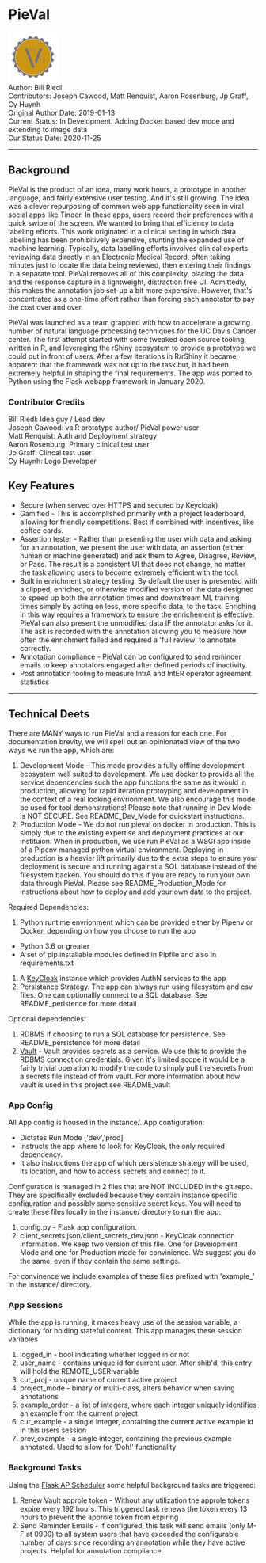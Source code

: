# PieVal
![pieval logo](app/static/images/pieVal_Logo_medium.png)  
Author: Bill Riedl  
Contributors: Joseph Cawood, Matt Renquist, Aaron Rosenburg, Jp Graff, Cy Huynh  
Original Author Date: 2019-01-13   
Current Status: In Development.  Adding Docker based dev mode and extending to image data  
Cur Status Date: 2020-11-25

---

## Background
PieVal is the product of an idea, many work hours, a prototype in another language, and fairly extensive user testing.  And it's still growing.  The idea was a clever repurposing of common web app functionality seen in viral social apps like Tinder.  In these apps, users record their preferences with a quick swipe of the screen.  We wanted to bring that efficiency to data labeling efforts.  This work originated in a clinical setting in which data labelling has been prohibitively expensive, stunting the expanded use of machine learning.  Typically, data labelling efforts involves clinical experts reviewing data directly in an Electronic Medical Record, often taking minutes just to locate the data being reviewed, then entering their findings in a separate tool.  PieVal removes all of this complexity, placing the data and the response capture in a lightweight, distraction free UI.  Admittedly, this makes the annotation job set-up a bit more expensive.  However, that's concentrated as a one-time effort rather than forcing each annotator to pay the cost over and over.

PieVal was launched as a team grappled with how to accelerate a growing number of natural language processing techniques for the UC Davis Cancer center.  The first attempt started with some tweaked open source tooling, written in R, and leveraging the rShiny ecosystem to provide a prototype we could put in front of users.  After a few iterations in R/rShiny it became apparent that the framework was not up to the task but, it had been extremely helpful in shaping the final requirements.  The app was ported to Python using the Flask webapp framework in January 2020.

### Contributor Credits
Bill Riedl: Idea guy / Lead dev  
Joseph Cawood: valR prototype author/ PieVal power user  
Matt Renquist: Auth and Deployment strategy  
Aaron Rosenburg: Primary clinical test user  
Jp Graff: Clincal test user  
Cy Huynh: Logo Developer  


## Key Features
- Secure (when served over HTTPS and secured by Keycloak)
- Gamified - This is accomplished primarily with a project leaderboard, allowing for friendly competitions.  Best if combined with incentives, like coffee cards. 
- Assertion tester - Rather than presenting the user with data and asking for an annotation, we present the user with data, an assertion (either human or machine generated) and ask them to Agree, Disagree, Review, or Pass.  The result is a consistent UI that does not change, no matter the task allowing users to become extremely efficient with the tool.
- Built in enrichment strategy testing.  By default the user is presented with a clipped, enriched, or otherwise modified version of the data designed to speed up both the annotation times and downstream ML training times simply by acting on less, more specific data, to the task.  Enriching in this way requires a framework to ensure the enrichement is effective.  PieVal can also present the unmodified data IF the annotator asks for it.  The ask is recorded with the annotation allowing you to measure how often the enrichment failed and required a 'full review' to annotate correctly.
- Annotation compliance - PieVal can be configured to send reminder emails to keep annotators engaged after defined periods of inactivity.
- Post annotation tooling to measure IntrA and IntER operator agreement statistics

---

## Technical Deets
There are MANY ways to run PieVal and a reason for each one.  For documentation brevity, we will spell out an opinionated view of the two ways we run the app, which are:
1. Development Mode - This mode provides a fully offline development ecosystem well suited to development.  We use docker to provide all the service dependencies such the app functions the same as it would in production, allowing for rapid iteration protoyping and development in the context of a real looking envrionment.  We also encourage this mode be used for tool demonstrations!  Please note that running in Dev Mode is NOT SECURE.  See README_Dev_Mode for quickstart instructions.
1. Production Mode - We do not run pieval on docker in production.  This is simply due to the existing expertise and deployment practices at our instituion.  When in production, we use run PieVal as a WSGI app inside of a Pipenv managed python virtual environment.  Deploying in production is a heavier lift primarily due to the extra steps to ensure your deployment is secure and running against a SQL database instead of the filesystem backen.  You should do this if you are ready to run your own data through PieVal.  Please see README_Production_Mode for instructions about how to deploy and add your own data to the project.

Required Dependencies:
1. Python runtime envrionment which can be provided either by Pipenv or Docker, depending on how you choose to run the app
  - Python 3.6 or greater
  - A set of pip installable modules defined in Pipfile and also in requirements.txt
1. A [KeyCloak](https://www.keycloak.org) instance which provides AuthN services to the app
1. Persistance Strategy.  The app can always run using filesystem and csv files.  One can optionallly connect to a SQL database.  See README_peristence for more detail

Optional dependencies:
1. RDBMS if choosing to run a SQL database for persistence.  See README_persistence for more detail
1. [Vault](https://www.vaultproject.io) - Vault provides secrets as a service.  We use this to provide the RDBMS connection credentials.  Given it's limited scope it would be a fairly trivial operation to modify the code to simply pull the secrets from a secrets file instead of from vault.  For more information about how vault is used in this project see README_vault

### App Config
All App config is housed in the instance/.  App configuration:
- Dictates Run Mode ['dev','prod]
- Instructs the app where to look for KeyCloak, the only required dependency.  
- It also instructions the app of which persistence strategy will be used, its location, and how to access secrets and connect to it.  

Configuration is managed in 2 files that are NOT INCLUDED in the git repo.  They are specifically excluded because they contain instance specific configuration and possibly some sensitive secret keys.  You will need to create these files locally in the instance/ directory to run the app:
1. config.py - Flask app configuration.  
1. client_secrets.json/client_secrets_dev.json - KeyCloak connection information.  We keep two version of this file.  One for Development Mode and one for Production mode for convinience.  We suggest you do the same, even if they contain the same settings.

For convinence we include examples of these files prefixed with 'example_' in the instance/ directory.


### App Sessions
While the app is running, it makes heavy use of the session variable, a dictionary for holding stateful content.  This app manages these session variables
1. logged_in - bool indicating whether logged in or not
1. user_name - contains unique id for current user.  After shib'd, this entry will hold the REMOTE_USER variable
1. cur_proj - unique name of current active project
1. project_mode - binary or multi-class, alters behavior when saving annotations
1. example_order - a list of integers, where each integer uniquely identifies an example from the current project
1. cur_example - a single integer, containing the current active example id in this users session
1. prev_example - a single integer, containing the previous example annotated.  Used to allow for 'Doh!' functionality

### Background Tasks
Using the [Flask AP Scheduler](https://github.com/viniciuschiele/flask-apscheduler) some helpful background tasks are triggered:
1. Renew Vault approle token - Without any utilization the approle tokens expire every 192 hours.  This triggered task renews the token every 13 hours to prevent the approle token from expiring
1. Send Reminder Emails - If configured, this task will send emails (only M-F at 0900) to all system users that have exceeded the configurable number of days since recording an annotation while they have active projects.  Helpful for annotation compliance.

